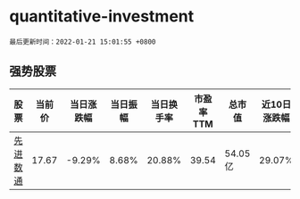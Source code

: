 # quantitative-investment

`最后更新时间：2022-01-21 15:01:55 +0800`

## 强势股票

|股票|当前价|当日涨跌幅|当日振幅|当日换手率|市盈率TTM|总市值|近10日涨跌幅|
|----|----|----|----|----|----|----|----|
|[先进数通](https://xueqiu.com/S/SZ300541)|17.67|-9.29%|8.68%|20.88%|39.54|54.05亿|29.07%|
